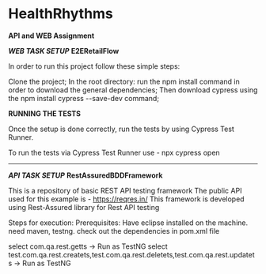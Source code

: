 # HealthRhythms
****API and WEB Assignment****

***WEB TASK SETUP*** **E2ERetailFlow**

In order to run this project follow these simple steps:

Clone the project;
In the root directory: run the npm install command in order to download the general dependencies;
Then download cypress using the npm install cypress --save-dev command;

****RUNNING THE TESTS****

Once the setup is done correctly, run the tests by using Cypress Test Runner.

To run the tests via Cypress Test Runner use - npx cypress open

----------------------------------------------------------------------------------------------------------------------------------------------

***API TASK SETUP***  **RestAssuredBDDFramework**

This is a repository of basic REST API testing framework The public API used for this example is - https://reqres.in/ This framework is developed using Rest-Assured library for Rest API testing

Steps for execution: Prerequisites: Have eclipse installed on the machine. need maven, testng. check out the dependencies in pom.xml file

select com.qa.rest.getts -> Run as TestNG
select test.com.qa.rest.createts,test.com.qa.rest.deletets,test.com.qa.rest.updatets -> Run as TestNG
